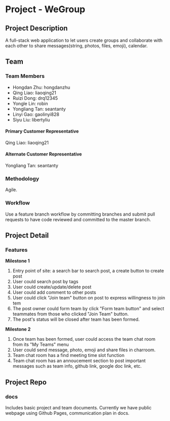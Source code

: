 # Project - WeGroup

## Project Description
A full-stack web application to let users create groups and collaborate with each other to share messages(string, photos, files, emoji), calendar.

## Team
### Team Members
* Hongdan Zhu: hongdanzhu
* Qing Liao: liaoqing21
* Ruizi Dong: drq12345
* Yongle Lin: robin
* Yongliang Tan: seantanty
* Linyi Gao: gaolinyi828
* Siyu Liu: libertyliu

#### Primary Customer Representative
Qing Liao: liaoqing21

#### Alternate Customer Representative
Yongliang Tan: seantanty

### Methodology
Agile.

### Workflow
Use a feature branch workflow by committing branches and submit pull requests to have code reviewed and committed to the master branch.

## Project Detail
### Features
**Milestone 1**
1. Entry point of site: a search bar to search post, a create button to create post
2. User could search post by tags
3. User could create/update/delete post
4. User could add comment to other posts
5. User could click "Join team" button on post to express willingness to join tem
6. The post owner could form team by click "Form team button" and select teammates from those who clicked "Join Team" button.
7. The post's status will be closed after team has been formed.  

**Milestone 2**
1. Once team has been formed, user could access the team chat room from its "My Teams" menu
2. User could send message, photo, emoji and share files in charroom.
3. Team chat room has a find meeting time slot function
4. Team chat room has an annoucement section to post important messages such as team info, github link, google doc link, etc.

## Project Repo
### docs
Includes basic project and team documents. Currently we have public webpage using Github Pages, communication plan in docs. 
